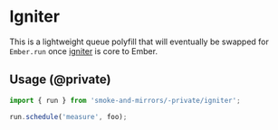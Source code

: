 # Igniter

This is a lightweight queue polyfill that will eventually be swapped for
`Ember.run` once [igniter](https://github.com/runspired/igniter) is core to Ember.

## Usage (@private)

```js
import { run } from 'smoke-and-mirrors/-private/igniter';

run.schedule('measure', foo);

```
